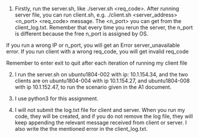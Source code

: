 1. Firstly, run the server.sh, like ./server.sh <req_code>. After running server file, you can run client.sh, e.g. ./client.sh <server_address> <n_port> <req_code> message. The <n_port> you can get from the client_log.txt. Remember that every time you rerun the server, the n_port is different because the free n_port is assigned by OS.

If you run a wrong IP or n_port, you will get an Error server_unavailable error.
If you run client with a wrong req_code, you will get invalid req_code

Remember to enter exit to quit after each iteration of running my client file

2. I run the server.sh on ubuntu1804-002 with ip: 10.1.154.34, and the two clients are on ubuntu1804-004 with ip 10.1.154.27, and ubuntu1804-008 with ip 10.1.152.47, to run the scenario given in the A1 document.

3. I use python3 for this assignment.

4. I will not submit the log.txt file for client and server. When you run my code, they will be created, and if you do not remove the log file, they will keep appending the relevant message received from client or server. I also write the the mentioned error in the client_log.txt.

